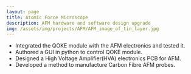 ```yaml
---
layout: page
title: Atomic Force Microscope
description: AFM hardware and software design upgrade
img: /assets/img/projects/AFM/AFM_image_of_tin_layer.jpg
---
```

- Integrated the QOKE module with the AFM electronics and tested it.
- Authored a GUI in python to control QOKE module.
- Designed a High Voltage Amplifier(HVA) electronics PCB for AFM.
- Developed a method to manufacture Carbon Fibre AFM probes.

